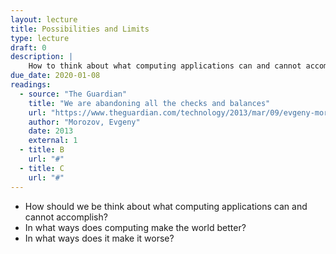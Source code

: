 ```yaml
---
layout: lecture
title: Possibilities and Limits
type: lecture
draft: 0
description: |
    How to think about what computing applications can and cannot accomplish. In what ways does computing make the world better? In what ways does it make it worse?
due_date: 2020-01-08
readings:
  - source: "The Guardian"
    title: "We are abandoning all the checks and balances"
    url: "https://www.theguardian.com/technology/2013/mar/09/evgeny-morozov-technology-solutionism-interview"
    author: "Morozov, Evgeny"
    date: 2013
    external: 1
  - title: B
    url: "#"
  - title: C
    url: "#"
---
```


* How should we be think about what computing applications can and cannot accomplish? 
* In what ways does computing make the world better? 
* In what ways does it make it worse?